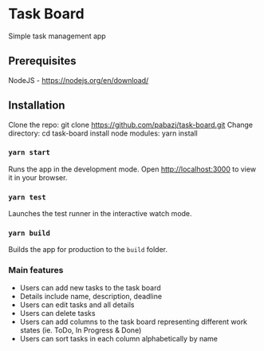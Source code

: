 
# Task Board
Simple task management app

## Prerequisites
NodeJS - https://nodejs.org/en/download/

## Installation
Clone the repo: git clone https://github.com/pabazj/task-board.git
Change directory: cd task-board
install node modules: yarn install

### `yarn start`
Runs the app in the development mode.
Open [http://localhost:3000](http://localhost:3000) to view it in your browser.

### `yarn test`
Launches the test runner in the interactive watch mode.

### `yarn build`
Builds the app for production to the `build` folder.

### Main features
- Users can add new tasks to the task board  
- Details include name, description, deadline 
- Users can edit tasks and all details 
- Users can delete tasks 
- Users can add columns to the task board representing different work states (ie. ToDo, In Progress & Done) 
- Users can sort tasks in each column alphabetically by name 

